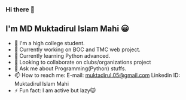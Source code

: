 ### Hi there 👋

## I'm MD Muktadirul Islam Mahi 😀  
- 🤗 I'm a high college student.
- 🔭 Currently working on BOC and TMC web project.
- 🌱 Currently learning Python advanced.
- 👯 Looking to collaborate on clubs/organizations project
- 💬 Ask me about Programming(Python) stuffs.
- 📫 How to reach me: 
     E-mail: muktadirul.05@gmail.com
     Linkedin ID: Muktadirul Islam Mahi 
- ⚡ Fun fact: I am active but lazy🐱
   
